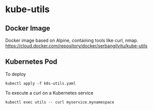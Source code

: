 # kube-utils
## Docker Image
Docker image based on Alpine, containing tools like curl, nmap.
https://cloud.docker.com/repository/docker/serbangilvitu/kube-utils

## Kubernetes Pod
To deploy
```
kubectl apply -f k8s-utils.yaml
```

To execute a curl on a Kubernetes service
```
kubectl exec utils -- curl myservice.mynamespace
```